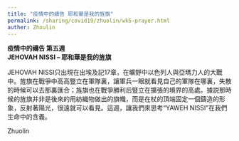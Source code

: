 ```yaml
---
title: "疫情中的禱告 耶和華是我的旌旗"
permalink: /sharing/covid19/zhuolin/wk5-prayer.html
auther: Zhoulin
---
```

**疫情中的禱告 第五週**  
**JEHOVAH NISSI – 耶和華是我的旌旗**  

JEHOVAH NISSI只出現在出埃及記17章，在曠野中以色列人與亞瑪力人的大戰中。旌旗在戰爭中高高豎立在軍隊裏，讓軍兵一眼就看見自己的軍隊在哪裏，失散的時候可以去那裏匯合；旌旗也在戰爭勝利后豎立在擴張的境界的高處。據説那時候的旌旗并非是後來的用紡織物做出的旗幟，而是在杖的頂端固定一個鑄造的形象，反射著陽光，很遠就可以看見。這週，讓我們來思考“YAWEH NISSI”在我們生命中的含義。 

Zhuolin  
